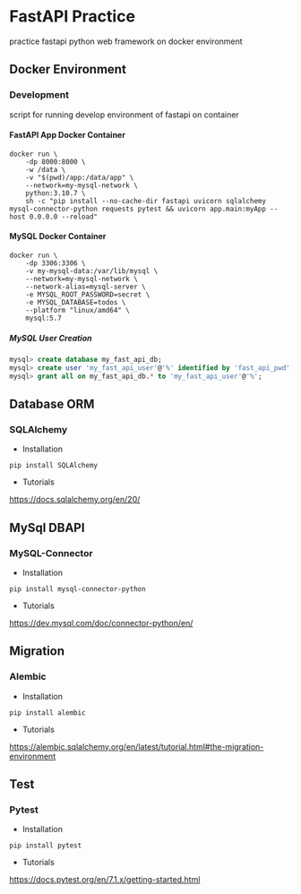 # FastAPI Practice

practice fastapi python web framework on docker environment

## Docker Environment

### Development

script for running develop environment of fastapi on container

#### FastAPI App Docker Container

``` shell
docker run \
    -dp 8000:8000 \
    -w /data \
    -v "$(pwd)/app:/data/app" \
    --network=my-mysql-network \
    python:3.10.7 \
    sh -c "pip install --no-cache-dir fastapi uvicorn sqlalchemy mysql-connector-python requests pytest && uvicorn app.main:myApp --host 0.0.0.0 --reload"
```

#### MySQL Docker Container

``` shell
docker run \
    -dp 3306:3306 \
    -v my-mysql-data:/var/lib/mysql \
    --network=my-mysql-network \
    --network-alias=mysql-server \
    -e MYSQL_ROOT_PASSWORD=secret \
    -e MYSQL_DATABASE=todos \
    --platform "linux/amd64" \
    mysql:5.7

```

##### MySQL User Creation

``` sql
mysql> create database my_fast_api_db;
mysql> create user 'my_fast_api_user'@'%' identified by 'fast_api_pwd';
mysql> grant all on my_fast_api_db.* to 'my_fast_api_user'@'%';
```

## Database ORM

### SQLAlchemy

- Installation

``` shell
pip install SQLAlchemy
```

- Tutorials

<https://docs.sqlalchemy.org/en/20/>

## MySql DBAPI

### MySQL-Connector

- Installation

``` shell
pip install mysql-connector-python
```

- Tutorials

<https://dev.mysql.com/doc/connector-python/en/>

## Migration

### Alembic

- Installation

``` shell
pip install alembic
```

- Tutorials

<https://alembic.sqlalchemy.org/en/latest/tutorial.html#the-migration-environment>

## Test

### Pytest

- Installation

``` shell
pip install pytest
```

- Tutorials

<https://docs.pytest.org/en/7.1.x/getting-started.html>
